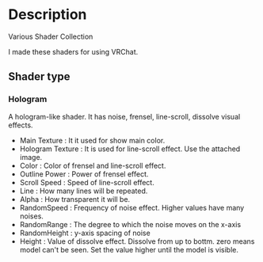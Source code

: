 # Description
Various Shader Collection

I made these shaders for using VRChat.

## Shader type

### Hologram
A hologram-like shader.
It has noise, frensel, line-scroll, dissolve visual effects.

- Main Texture : It it used for show main color.
- Hologram Texture : It is used for line-scroll effect. Use the attached image.
- Color : Color of frensel and line-scroll effect.
- Outline Power : Power of frensel effect.
- Scroll Speed : Speed of line-scroll effect.
- Line : How many lines will be repeated.
- Alpha : How transparent it will be.
- RandomSpeed : Frequency of noise effect. Higher values have many noises.
- RandomRange : The degree to which the noise moves on the x-axis
- RandomHeight : y-axis spacing of noise
- Height : Value of dissolve effect. Dissolve from up to bottm. zero means model can't be seen. Set the value higher until the model is visible.

